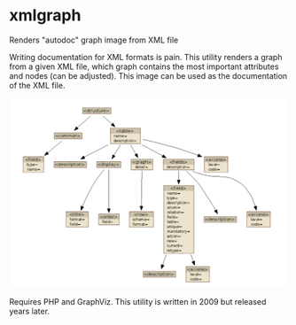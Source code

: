 # xmlgraph
Renders "autodoc" graph image from XML file

Writing documentation for XML formats is pain. This utility
renders a graph from a given XML file, which graph contains 
the most important attributes and nodes (can be adjusted). 
This image can be used as the documentation of the XML file.

![sample](https://github.com/ern0/xmlgraph/raw/master/doc/sample.png)


Requires PHP and GraphViz.
This utility is written in 2009 but released years later.